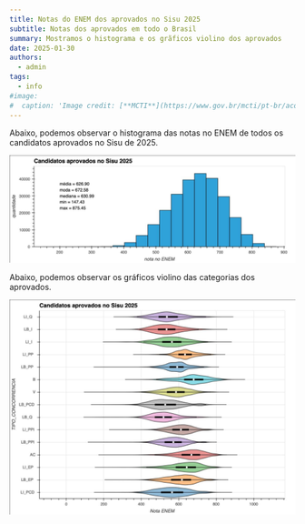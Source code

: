 ```yaml
---
title: Notas do ENEM dos aprovados no Sisu 2025
subtitle: Notas dos aprovados em todo o Brasil
summary: Mostramos o histograma e os grãficos violino dos aprovados
date: 2025-01-30
authors:
  - admin
tags:
  - info
#image:
#  caption: 'Image credit: [**MCTI**](https://www.gov.br/mcti/pt-br/acompanhe-o-mcti/noticias/2023/01/boletim-de-monitoramento-genomico-apresenta-panorama-de-circulacao-viral-da-covid-19-no-brasil-nos-ultimos-50-dias)'
---
```


Abaixo, podemos observar o histograma das notas no ENEM de todos os candidatos aprovados no Sisu de 2025.

![](hist.jpeg)

Abaixo, podemos observar os gráficos violino das categorias dos aprovados.

![](violin.jpeg)